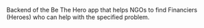 Backend of the Be The Hero app that helps NGOs to find Financiers (Heroes) who can help with the specified problem.
